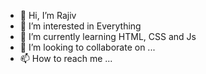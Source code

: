 - 👋 Hi, I’m Rajiv
- 👀 I’m interested in Everything
- 🌱 I’m currently learning HTML, CSS and Js
- 💞️ I’m looking to collaborate on ...
- 📫 How to reach me ...

<!---
Rjv-RY/Rjv-RY is a ✨ special ✨ repository because its `README.md` (this file) appears on your GitHub profile.
You can click the Preview link to take a look at your changes.
--->
